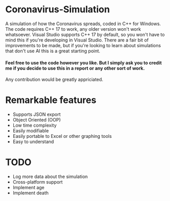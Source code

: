 # Coronavirus-Simulation
 A simulation of how the Coronavirus spreads, coded in C++ for Windows. The code requires C++ 17 to work, any older version won't work whatsoever. Visual Studio supports C++ 17 by default, so you won't have to mind this if you're developing in Visual Studio. There are a fair bit of improvements to be made, but if you're looking to learn about simulations that don't use AI this is a great starting point.
 #### Feel free to use the code however you like. But I simply ask you to credit me if you decide to use this in a report or any other sort of work.
 Any contribution would be greatly appriciated.
 
# Remarkable features
* Supports JSON export
* Object Oriented (OOP)
* Low time complexity
* Easily modifiable
* Easily portable to Excel or other graphing tools
* Easy to understand

# TODO
* Log more data about the simulation
* Cross-platform support
* Implement age
* Implement death
